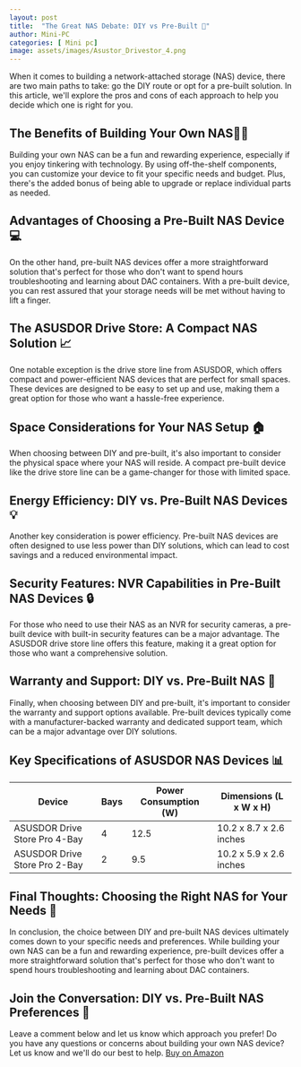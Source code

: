 ```yaml
---
layout: post
title:  "The Great NAS Debate: DIY vs Pre-Built 🤔"
author: Mini-PC
categories: [ Mini pc]
image: assets/images/Asustor_Drivestor_4.png
--- 
```


When it comes to building a network-attached storage (NAS) device, there are two main paths to take: go the DIY route or opt for a pre-built solution. In this article, we'll explore the pros and cons of each approach to help you decide which one is right for you.

## The Benefits of Building Your Own NAS🏃‍♂️

Building your own NAS can be a fun and rewarding experience, especially if you enjoy tinkering with technology. By using off-the-shelf components, you can customize your device to fit your specific needs and budget. Plus, there's the added bonus of being able to upgrade or replace individual parts as needed.

## Advantages of Choosing a Pre-Built NAS Device 💻

On the other hand, pre-built NAS devices offer a more straightforward solution that's perfect for those who don't want to spend hours troubleshooting and learning about DAC containers. With a pre-built device, you can rest assured that your storage needs will be met without having to lift a finger.

## The ASUSDOR Drive Store: A Compact NAS Solution 📈

One notable exception is the drive store line from ASUSDOR, which offers compact and power-efficient NAS devices that are perfect for small spaces. These devices are designed to be easy to set up and use, making them a great option for those who want a hassle-free experience.

## Space Considerations for Your NAS Setup 🏠

When choosing between DIY and pre-built, it's also important to consider the physical space where your NAS will reside. A compact pre-built device like the drive store line can be a game-changer for those with limited space.

## Energy Efficiency: DIY vs. Pre-Built NAS Devices💡

Another key consideration is power efficiency. Pre-built NAS devices are often designed to use less power than DIY solutions, which can lead to cost savings and a reduced environmental impact.

## Security Features: NVR Capabilities in Pre-Built NAS Devices 🔒

For those who need to use their NAS as an NVR for security cameras, a pre-built device with built-in security features can be a major advantage. The ASUSDOR drive store line offers this feature, making it a great option for those who want a comprehensive solution.

## Warranty and Support: DIY vs. Pre-Built NAS 💼

Finally, when choosing between DIY and pre-built, it's important to consider the warranty and support options available. Pre-built devices typically come with a manufacturer-backed warranty and dedicated support team, which can be a major advantage over DIY solutions.

## Key Specifications of ASUSDOR NAS Devices 📊

| Device | Bays | Power Consumption (W) | Dimensions (L x W x H) |
| --- | --- | --- | --- |
| ASUSDOR Drive Store Pro 4-Bay | 4 | 12.5 | 10.2 x 8.7 x 2.6 inches |
| ASUSDOR Drive Store Pro 2-Bay | 2 | 9.5 | 10.2 x 5.9 x 2.6 inches |

## Final Thoughts: Choosing the Right NAS for Your Needs 🎉

In conclusion, the choice between DIY and pre-built NAS devices ultimately comes down to your specific needs and preferences. While building your own NAS can be a fun and rewarding experience, pre-built devices offer a more straightforward solution that's perfect for those who don't want to spend hours troubleshooting and learning about DAC containers.

## Join the Conversation: DIY vs. Pre-Built NAS Preferences 🤔

Leave a comment below and let us know which approach you prefer! Do you have any questions or concerns about building your own NAS device? Let us know and we'll do our best to help. [Buy on Amazon](https://amzn.to/3XBPkvO) 